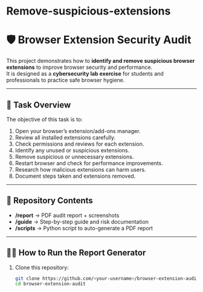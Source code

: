 # Remove-suspicious-extensions
# 🛡️ Browser Extension Security Audit

This project demonstrates how to **identify and remove suspicious browser extensions** to improve browser security and performance.  
It is designed as a **cybersecurity lab exercise** for students and professionals to practice safe browser hygiene.

---

## 📖 Task Overview
The objective of this task is to:
1. Open your browser’s extension/add-ons manager.
2. Review all installed extensions carefully.
3. Check permissions and reviews for each extension.
4. Identify any unused or suspicious extensions.
5. Remove suspicious or unnecessary extensions.
6. Restart browser and check for performance improvements.
7. Research how malicious extensions can harm users.
8. Document steps taken and extensions removed.

---

## 📂 Repository Contents
- **/report** → PDF audit report + screenshots  
- **/guide** → Step-by-step guide and risk documentation  
- **/scripts** → Python script to auto-generate a PDF report  

---

## 🧑‍💻 How to Run the Report Generator
1. Clone this repository:
   ```bash
   git clone https://github.com/<your-username>/browser-extension-audit.git
   cd browser-extension-audit
